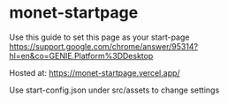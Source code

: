 # monet-startpage

Use this guide to set this page as your start-page https://support.google.com/chrome/answer/95314?hl=en&co=GENIE.Platform%3DDesktop

Hosted at: https://monet-startpage.vercel.app/

Use start-config.json under src/assets to change settings
